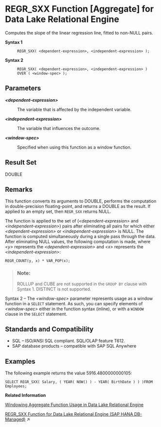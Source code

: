 <!-- loioa576c83284f21015b9d5bbf81742e83a -->

# REGR\_SXX Function \[Aggregate\] for Data Lake Relational Engine

Computes the slope of the linear regression line, fitted to non-NULL pairs.




<dl>
<dt><b>

Syntax 1

</b></dt>
<dd>

```
REGR_SXX( <dependent-expression>, <independent-expression> );
```



</dd><dt><b>

Syntax 2

</b></dt>
<dd>

```
REGR_SXX( <dependent-expression>, <independent-expression> )
OVER ( <window-spec> );
```



</dd>
</dl>



<a name="loioa576c83284f21015b9d5bbf81742e83a__REGR_SXX_parm1"/>

## Parameters


<dl>
<dt><b>

*<dependent-expression\>*

</b></dt>
<dd>

The variable that is affected by the independent variable.



</dd><dt><b>

*<independent-expression\>*

</b></dt>
<dd>

The variable that influences the outcome.



</dd><dt><b>

*<window-spec\>*

</b></dt>
<dd>

Specified when using this function as a window function.



</dd>
</dl>



<a name="loioa576c83284f21015b9d5bbf81742e83a__REGR_SXX_returns1"/>

## Result Set

DOUBLE



<a name="loioa576c83284f21015b9d5bbf81742e83a__REGR_SXX_remarks1"/>

## Remarks

This function converts its arguments to DOUBLE, performs the computation in double-precision floating-point, and returns a DOUBLE as the result. If applied to an empty set, then `REGR_SXX` returns NULL.

The function is applied to the set of \(*<dependent-expression\>* and *<independent-expression\>*\) pairs after eliminating all pairs for which either *<dependent-expression\>* or *<independent-expression\>* is NULL. The function is computed simultaneously during a single pass through the data. After eliminating NULL values, the following computation is made, where *<y\>* represents the *<dependent-expression\>* and *<x\>* represents the *<independent-expression\>*:

```
REGR_COUNT(y, x) * VAR_POP(x);
```

> ### Note:  
> ROLLUP and CUBE are not supported in the `GROUP BY` clause with Syntax 1. DISTINCT is not supported.

Syntax 2 – The *<window-spec\>* parameter represents usage as a window function in a `SELECT` statement. As such, you can specify elements of *<window-spec\>* either in the function syntax \(inline\), or with a `WINDOW` clause in the `SELECT` statement.



<a name="loioa576c83284f21015b9d5bbf81742e83a__REGR_SXX_standards1"/>

## Standards and Compatibility

-   SQL – ISO/ANSI SQL compliant. SQL/OLAP feature T612.
-   SAP database products – compatible with SAP SQL Anywhere



<a name="loioa576c83284f21015b9d5bbf81742e83a__REGR_SXX_example1"/>

## Examples

The following example returns the value 5916.4800000000105:

```
SELECT REGR_SXX( Salary, ( YEAR( NOW() ) - YEAR( BirthDate ) ) )FROM Employees;
```

**Related Information**  


[Windowing Aggregate Function Usage in Data Lake Relational Engine](windowing-aggregate-function-usage-in-data-lake-relational-engine-a527f35.md "A major feature of the ISO/ANSI SQL extensions for OLAP is a construct called a window.")

[REGR_SXX Function for Data Lake Relational Engine (SAP HANA DB-Managed)](https://help.sap.com/viewer/a898e08b84f21015969fa437e89860c8/2024_3_QRC/en-US/9bf778da26ef494686fbbecf7f2790b3.html "Computes the slope of the linear regression line, fitted to non-NULL pairs.") :arrow_upper_right:

